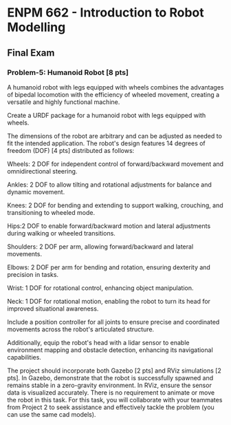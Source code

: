 # ENPM 662 - Introduction to Robot Modelling
## Final Exam

### Problem-5: Humanoid Robot [8 pts] 
A humanoid robot with legs equipped with wheels combines the advantages of bipedal locomotion with the efficiency of wheeled movement, creating a versatile and highly functional machine. 

Create a URDF package for a humanoid robot with legs equipped with wheels.

The dimensions of the robot are arbitrary and can be adjusted as needed to fit the intended application.
The robot's design features 14 degrees of freedom (DOF) [4 pts] distributed as follows:

Wheels: 2 DOF for independent control of forward/backward movement and omnidirectional steering.

Ankles: 2 DOF to allow tilting and rotational adjustments for balance and dynamic movement. 

Knees: 2 DOF for bending and extending to support walking, crouching, and transitioning to wheeled mode. 

Hips:2 DOF to enable forward/backward motion and lateral adjustments during walking or wheeled
transitions. 

Shoulders: 2 DOF per arm, allowing forward/backward and lateral movements. 

Elbows: 2 DOF per arm for bending and rotation, ensuring dexterity and precision in tasks. 

Wrist: 1 DOF for rotational control, enhancing object manipulation. 

Neck: 1 DOF for rotational motion, enabling the robot
to turn its head for improved situational awareness. 

Include a position controller for all joints to ensure
precise and coordinated movements across the robot's articulated structure. 

Additionally, equip the robot's head with a lidar sensor to enable environment mapping and obstacle detection, enhancing its navigational capabilities.

The project should incorporate both Gazebo [2 pts] and RViz simulations [2 pts]. In Gazebo, demonstrate that the robot is successfully spawned and remains stable in a zero-gravity environment. In RViz, ensure the sensor data is visualized accurately. There is no requirement to animate or move the robot in this task. For this task, you will collaborate with your teammates from Project 2 to seek assistance and effectively tackle the problem (you can use the same cad models).
